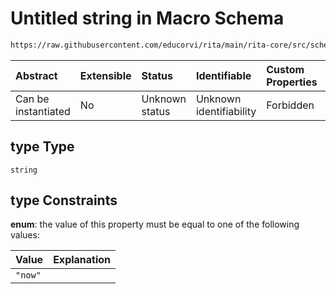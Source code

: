 # Untitled string in Macro Schema

```txt
https://raw.githubusercontent.com/educorvi/rita/main/rita-core/src/schema/macro.json#/properties/macro/oneOf/0/properties/type
```



| Abstract            | Extensible | Status         | Identifiable            | Custom Properties | Additional Properties | Access Restrictions | Defined In                                                         |
| :------------------ | :--------- | :------------- | :---------------------- | :---------------- | :-------------------- | :------------------ | :----------------------------------------------------------------- |
| Can be instantiated | No         | Unknown status | Unknown identifiability | Forbidden         | Allowed               | none                | [macro.json\*](../../src/schema/macro.json "open original schema") |

## type Type

`string`

## type Constraints

**enum**: the value of this property must be equal to one of the following values:

| Value   | Explanation |
| :------ | :---------- |
| `"now"` |             |
